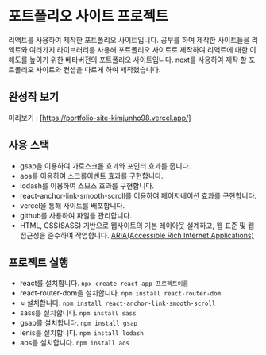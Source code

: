 # 포트폴리오 사이트 프로젝트

리액트를 사용하여 제작한 포트폴리오 사이트입니다. 공부를 하며 제작한 사이트들을 리액트와 여러가지 라이브러리를 사용해
포트폴리오 사이트로 제작하여 리액트에 대한 이해도를 높이기 위한 베타버전의 포트폴리오 사이트입니다. 
next를 사용하여 제작 할 포트폴리오 사이트와 컨셉을 다르게 하여 제작했습니다.


## 완성작 보기 
미리보기 : [https://portfolio-site-kimjunho98.vercel.app/]

## 사용 스택
- gsap을 이용하여 가로스크롤 효과와 포인터 효과를 줍니다.
- aos를 이용하여 스크롤이벤트 효과를 구현합니다.
- lodash를 이용하여 스므스 효과를 구현합니다.
- react-anchor-link-smooth-scroll를 이용하여 페이지네이션 효과를 구현합니다.
- vercel을 통해 사이트를 배포합니다.
- github를 사용하여 파일을 관리합니다.
- HTML, CSS(SASS) 기반으로 웹사이트의 기본 레이아웃 설계하고, 웹 표준 및 웹 접근성을 준수하여 작업합니다. [ARIA(Accessible Rich Internet Applications)](https://developer.mozilla.org/en-US/docs/Web/Accessibility/ARIA/Roles)

## 프로젝트 실행
- react를 설치합니다. `npx create-react-app 프로젝트이름`
- react-router-dom을 설치합니다. `npm install react-router-dom`
- ≈ 설치합니다. `npm install react-anchor-link-smooth-scroll`
- sass를 설치합니다. `npm install sass`
- gsap를 설치합니다. `npm install gsap`
- lenis를 설치합니다. `npm install lodash`
- aos를 설치합니다. `npm install aos`

